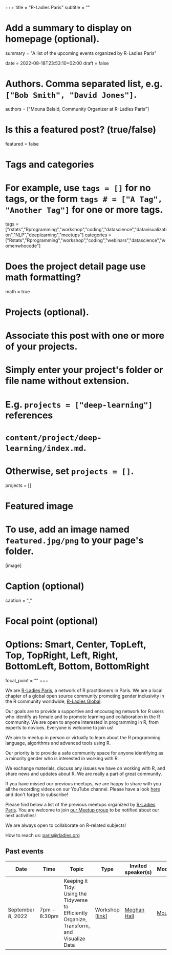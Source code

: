 +++
title = "R-Ladies Paris"
subtitle = ""

# Add a summary to display on homepage (optional).
summary = "A list of the upcoming events organized by R-Ladies Paris"

date = 2022-08-18T23:53:10+02:00
draft = false

# Authors. Comma separated list, e.g. `["Bob Smith", "David Jones"]`.
authors = ["Mouna Belaid, Community Organizer at R-Ladies Paris"]

# Is this a featured post? (true/false)
featured = false

# Tags and categories
# For example, use `tags = []` for no tags, or the form `tags # = ["A Tag", "Another Tag"]` for one or more tags.
tags = ["rstats","Rprogramming","workshop","coding","datascience","datavisualization","NLP","deeplearning","meetups"]
categories = ["Rstats","Rprogramming","workshop","coding","webinars","datascience","womenwhocode"]

# Does the project detail page use math formatting?
math = true

# Projects (optional).
#   Associate this post with one or more of your projects.
#   Simply enter your project's folder or file name without extension.
#   E.g. `projects = ["deep-learning"]` references 
#   `content/project/deep-learning/index.md`.
#   Otherwise, set `projects = []`.
projects = []

# Featured image
# To use, add an image named `featured.jpg/png` to your page's folder. 
[image]
  # Caption (optional)
  caption = "[ ](https://rladies.org/tunisia-rladies/)"

  # Focal point (optional)
  # Options: Smart, Center, TopLeft, Top, TopRight, Left, Right, BottomLeft, Bottom, BottomRight
  focal_point = ""
+++

We are [R-Ladies Paris](https://www.meetup.com/rladies-paris/), a network of R practitioners in Paris. We are a local chapter of a global open source community promoting gender inclusivity in the R community worldwide, [R-Ladies Global](https://t.co/7HMQw0VGas).

Our goals are to provide a supportive and encouraging network for R users who identify as female and to promote learning and collaboration in the R community. We are open to anyone interested in programming in R, from experts to novices. Everyone is welcome to join us!

We aim to meetup in person or virtually to learn about the R programming language, algorithms and advanced tools using R. 

Our priority is to provide a safe community space for anyone identifying as a minority gender who is interested in working with R.

We exchange materials, discuss any issues we have on working with R, and share news and updates about R. We are really a part of great community.

If you have missed our previous meetups, we are happy to share with you all the recording videos on our YouTube channel. Please have a look [here](https://www.youtube.com/channel/UCWTFKtW_ReLP9zmMTYjRqug) and don't forget to subscribe!

Please find below a list of the previous meetups organized by [R-Ladies Paris](https://twitter.com/RLadiesParis). You are welcome to join [our Meetup group](https://www.meetup.com/rladies-paris/) to be notified about our next activities!

We are always open to collaborate on R-related subjects!

How to reach us: paris@rladies.org

## Past events

| Date  | Time  | Topic  | Type  | Invited speaker(s) | Moderator(s) | Place  | Event materials  |
|---|---|---|---|---|---|---|---|
| September 8, 2022 | 7pm - 8:30pm | Keeping it Tidy: Using the Tidyverse to Efficiently Organize, Transform, and Visualize Data | Workshop [[link](https://www.meetup.com/rladies-paris/events/287856868/)] | [Meghan Hall](https://meghan.rbind.io/) | [Mouna Belaid](https://mounabelaid.netlify.app/) | Zoom | To provide |
